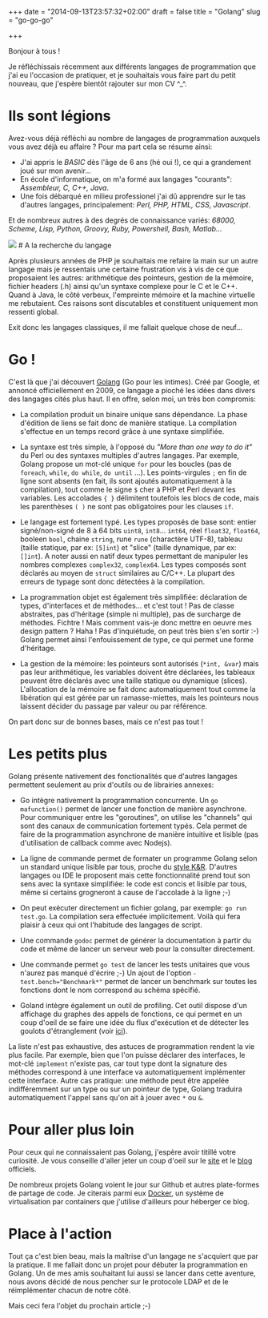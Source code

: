 +++
date = "2014-09-13T23:57:32+02:00"
draft = false
title = "Golang"
slug = "go-go-go"

+++

Bonjour à tous !

Je réfléchissais récemment aux différents langages de programmation que j'ai eu l'occasion de pratiquer, et je souhaitais vous faire part du petit nouveau, que j'espère bientôt rajouter sur mon CV ^_^.

# Ils sont légions 

Avez-vous déjà réfléchi au nombre de langages de programmation auxquels vous avez déjà eu affaire ? Pour ma part cela se résume ainsi:

* J'ai appris le *BASIC* dès l'âge de 6 ans (hé oui !), ce qui a grandement joué sur mon avenir...
* En école d'informatique, on m'a formé aux langages "courants": *Assembleur, C, C++, Java*.
* Une fois débarqué en milieu professionel j'ai dû apprendre sur le tas d'autres langages, principalement: *Perl, PHP, HTML, CSS, Javascript*.

Et de nombreux autres à des degrés de connaissance variés: *68000, Scheme, Lisp, Python, Groovy, Ruby, Powershell, Bash, Matlab...*

![](/images/2014/Sep/mini_bd.jpg)
# A la recherche du langage

Après plusieurs années de PHP je souhaitais me refaire la main sur un autre langage mais je ressentais une certaine frustration vis à vis de ce que proposaient les autres: arithmétique des pointeurs, gestion de la mémoire, fichier headers (.h) ainsi qu'un syntaxe complexe pour le C et le C++. Quand à Java, le côté verbeux, l'empreinte mémoire et la machine virtuelle me rebutaient. Ces raisons sont discutables et constituent uniquement mon ressenti global. 

Exit donc les langages classiques, il me fallait quelque chose de neuf...

# Go !

C'est là que j'ai découvert [Golang](http://en.wikipedia.org/wiki/Go_%28programming_language%29) (Go pour les intimes). Créé par Google, et annoncé officiellement en 2009, ce langage a pioché les idées dans divers des langages cités plus haut. Il en offre, selon moi, un très bon compromis:

 * La compilation produit un binaire unique sans dépendance. La phase d'édition de liens se fait donc de manière statique. La compilation s'effectue en un temps record grâce à une syntaxe simplifiée.
 
 * La syntaxe est très simple, à l'opposé du *"More than one way to do it"* du Perl ou des syntaxes multiples d'autres langages. Par exemple, Golang propose un mot-clé unique `for` pour les boucles (pas de `foreach`, `while`, `do while`, `do until` ...). Les points-virgules `;` en fin de ligne sont absents (en fait, ils sont ajoutés automatiquement à la compilation), tout comme le signe `$` cher à PHP et Perl devant les variables. Les accolades `{ }` délimitent toutefois les blocs de code, mais les parenthèses `( )` ne sont pas obligatoires pour les clauses `if`.
 
 * Le langage est fortement typé. Les types proposés de base sont: entier signé/non-signé de 8 à 64 bits `uint8`, `int8`... `int64`, réel `float32`, `float64`, booleen `bool`, chaine `string`, rune `rune` (charactère UTF-8), tableau (taille statique, par ex: `[5]int`) et "slice" (taille dynamique, par ex: `[]int`). A noter aussi en natif deux types permettant de manipuler les nombres complexes `complex32`, `complex64`. Les types composés sont déclarés au moyen de `struct` similaires au C/C++. La plupart des erreurs de typage sont donc détectées à la compilation.
 
 * La programmation objet est également très simplifiée: déclaration de types, d'interfaces et de méthodes... et c'est tout ! Pas de classe abstraites, pas d'héritage (simple ni multiple), pas de surcharge de méthodes. Fichtre ! Mais comment vais-je donc mettre en oeuvre mes design pattern ? Haha ! Pas d'inquiétude, on peut très bien s'en sortir :-) Golang permet ainsi l'enfouissement de type, ce qui permet une forme d'héritage.
 
 * La gestion de la mémoire: les pointeurs sont autorisés (`*int, &var`) mais pas leur arithmétique, les variables doivent être déclarées, les tableaux peuvent être déclarés avec une taille statique ou dynamique (slices). L'allocation de la mémoire se fait donc automatiquement tout comme la libération qui est gérée par un ramasse-miettes, mais les pointeurs nous laissent décider du passage par valeur ou par référence.

On part donc sur de bonnes bases, mais ce n'est pas tout !

# Les petits plus

Golang présente nativement des fonctionalités que d'autres langages permettent seulement au prix d'outils ou de librairies annexes:

 * Go intègre nativement la programmation concurrente. Un `go mafunction()` permet de lancer une fonction de manière asynchrone. Pour communiquer entre les "goroutines", on utilise les "channels" qui sont des canaux de communication fortement typés. Cela permet de faire de la programmation asynchrone de manière intuitive et lisible (pas d'utilisation de callback comme avec Nodejs).
 
 * La ligne de commande permet de formater un programme Golang selon un standard unique lisible par tous, proche du [style K&R](http://fr.wikipedia.org/wiki/Style_d%27indentation#Style_K.26R). D'autres langages ou IDE le proposent mais cette fonctionnalité prend tout son sens avec la syntaxe simplifiée: le code est concis et lisible par tous, même si certains grogneront à cause de l'accolade à la ligne ;-)
 
 * On peut exécuter directement un fichier golang, par exemple: `go run test.go`. La compilation sera effectuée implicitement. Voilà qui fera plaisir à ceux qui ont l'habitude des langages de script.
 
 * Une commande `godoc` permet de générer la documentation à partir du code et même de lancer un serveur web pour la consulter directement.
 
 * Une commande permet `go test` de lancer les tests unitaires que vous n'aurez pas manqué d'écrire ;-) Un ajout de l'option `-test.bench="Benchmark*"` permet de lancer un benchmark sur toutes les fonctions dont le nom correspond au schéma spécifié.
 * Goland intègre également un outil de profiling. Cet outil dispose d'un affichage du graphes des appels de fonctions, ce qui permet en un coup d'oeil de se faire une idée du flux d'exécution et de détecter les goulots d'étranglement (voir [ici](http://blog.golang.org/profiling-go-programs)).
 
La liste n'est pas exhaustive, des astuces de programmation rendent la vie plus facile. Par exemple, bien que l'on puisse déclarer des interfaces, le mot-clé `implement` n'existe pas, car tout type dont la signature des méthodes correspond à une interface va automatiquement implémenter cette interface. Autre cas pratique: une méthode peut être appelée indifféremment sur un type ou sur un pointeur de type, Golang traduira automatiquement l'appel sans qu'on ait à jouer avec `*` ou `&`.
 
# Pour aller plus loin

Pour ceux qui ne connaissaient pas Golang, j'espère avoir titillé votre curiosité. Je vous conseille d'aller jeter un coup d'oeil sur le [site](http://golang.org/) et le [blog](http://blog.golang.org/) officiels.

De nombreux projets Golang voient le jour sur Github et autres plate-formes de partage de code. Je citerais parmi eux [Docker](https://github.com/docker/docker), un système de virtualisation par containers que j'utilise d'ailleurs pour héberger ce blog.

# Place à l'action

Tout ça c'est bien beau, mais la maîtrise d'un langage ne s'acquiert que par la pratique. Il me fallait donc un projet pour débuter la programmation en Golang. Un de mes amis souhaitant lui aussi se lancer dans cette aventure, nous avons décidé de nous pencher sur le protocole LDAP et de le réimplémenter chacun de notre côté.

Mais ceci fera l'objet du prochain article ;-)





